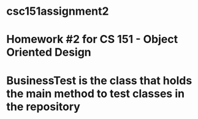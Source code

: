 # csc151assignment2
# Homework #2 for CS 151 - Object Oriented Design
# BusinessTest is the class that holds the main method to test classes in the repository
